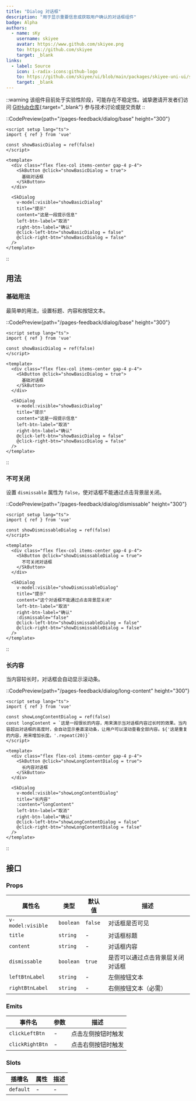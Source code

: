 ```yaml
---
title: "Dialog 对话框"
description: "用于显示重要信息或获取用户确认的对话框组件"
badge: Alpha
authors:
  - name: sKy
    username: skiyee
    avatar: https://www.github.com/skiyee.png
    to: https://github.com/skiyee
    target: _blank
links:
  - label: Source
    icon: i-radix-icons:github-logo
    to: https://github.com/skiyee/ui/blob/main/packages/skiyee-uni-ui/src/components/sk-dialog.vue
    target: _blank
---
```


::warning
该组件目前处于实验性阶段，可能存在不稳定性。诚挚邀请开发者们访问 [GitHub仓库](https://github.com/skiyee/ui){:target="_blank"} 参与技术讨论或提交贡献
::

::CodePreview{path="/pages-feedback/dialog/base" height="300"}
<!-- automd:file src="../../../../../examples/uni/src/pages-feedback/dialog/base.vue" code no-name -->

```vue
<script setup lang="ts">
import { ref } from 'vue'

const showBasicDialog = ref(false)
</script>

<template>
  <div class="flex flex-col items-center gap-4 p-4">
    <SkButton @click="showBasicDialog = true">
      基础对话框
    </SkButton>
  </div>

  <SkDialog
    v-model:visible="showBasicDialog"
    title="提示"
    content="这是一段提示信息"
    left-btn-label="取消"
    right-btn-label="确认"
    @click-left-btn="showBasicDialog = false"
    @click-right-btn="showBasicDialog = false"
  />
</template>
```

<!-- /automd -->
::

## 用法

### 基础用法

最简单的用法，设置标题、内容和按钮文本。

::CodePreview{path="/pages-feedback/dialog/base" height="300"}
<!-- automd:file src="../../../../../examples/uni/src/pages-feedback/dialog/base.vue" code no-name -->

```vue
<script setup lang="ts">
import { ref } from 'vue'

const showBasicDialog = ref(false)
</script>

<template>
  <div class="flex flex-col items-center gap-4 p-4">
    <SkButton @click="showBasicDialog = true">
      基础对话框
    </SkButton>
  </div>

  <SkDialog
    v-model:visible="showBasicDialog"
    title="提示"
    content="这是一段提示信息"
    left-btn-label="取消"
    right-btn-label="确认"
    @click-left-btn="showBasicDialog = false"
    @click-right-btn="showBasicDialog = false"
  />
</template>
```

<!-- /automd -->
::

### 不可关闭

设置 `dismissable` 属性为 `false`，使对话框不能通过点击背景层关闭。

::CodePreview{path="/pages-feedback/dialog/dismissable" height="300"}
<!-- automd:file src="../../../../../examples/uni/src/pages-feedback/dialog/dismissable.vue" code no-name -->

```vue
<script setup lang="ts">
import { ref } from 'vue'

const showDismissableDialog = ref(false)
</script>

<template>
  <div class="flex flex-col items-center gap-4 p-4">
    <SkButton @click="showDismissableDialog = true">
      不可关闭对话框
    </SkButton>
  </div>

  <SkDialog
    v-model:visible="showDismissableDialog"
    title="提示"
    content="这个对话框不能通过点击背景层关闭"
    left-btn-label="取消"
    right-btn-label="确认"
    :dismissable="false"
    @click-left-btn="showDismissableDialog = false"
    @click-right-btn="showDismissableDialog = false"
  />
</template>
```

<!-- /automd -->
::

### 长内容

当内容较长时，对话框会自动显示滚动条。

::CodePreview{path="/pages-feedback/dialog/long-content" height="300"}
<!-- automd:file src="../../../../../examples/uni/src/pages-feedback/dialog/long-content.vue" code no-name -->

```vue
<script setup lang="ts">
import { ref } from 'vue'

const showLongContentDialog = ref(false)
const longContent = `这是一段很长的内容，用来演示当对话框内容过长时的效果。当内容超出对话框的高度时，会自动显示垂直滚动条，让用户可以滚动查看全部内容。${'这是重复的内容，用来增加长度。'.repeat(20)}`
</script>

<template>
  <div class="flex flex-col items-center gap-4 p-4">
    <SkButton @click="showLongContentDialog = true">
      长内容对话框
    </SkButton>
  </div>

  <SkDialog
    v-model:visible="showLongContentDialog"
    title="长内容"
    :content="longContent"
    left-btn-label="取消"
    right-btn-label="确认"
    @click-left-btn="showLongContentDialog = false"
    @click-right-btn="showLongContentDialog = false"
  />
</template>
```

<!-- /automd -->
::

## 接口

### Props

| 属性名            | 类型      | 默认值  | 描述                             |
|-------------------|-----------|---------|----------------------------------|
| `v-model:visible` | `boolean` | `false` | 对话框是否可见                   |
| `title`           | `string`  | -       | 对话框标题                       |
| `content`         | `string`  | -       | 对话框内容                       |
| `dismissable`     | `boolean` | `true`  | 是否可以通过点击背景层关闭对话框 |
| `leftBtnLabel`    | `string`  | -       | 左侧按钮文本                     |
| `rightBtnLabel`   | `string`  | -       | 右侧按钮文本（必需）             |

### Emits

| 事件名           | 参数 | 描述                   |
|------------------|------|------------------------|
| `clickLeftBtn`   | -    | 点击左侧按钮时触发     |
| `clickRightBtn`  | -    | 点击右侧按钮时触发     |

### Slots

| 插槽名    | 属性 | 描述 |
|-----------|------|------|
| `default` | -    | -    |